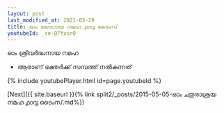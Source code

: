 ```yaml
---
layout: post
last_modified_at: 2021-03-29
title: ഓം യോഗായ നമഹ ൧൦൮ ടൈംസ്
youtubeId: _ce-Q7fxsrQ
---
```

 
 
 ഓം ശ്രീവർദ്ധനായ നമഹ 
 
 -  ആരാണ് ഭക്തർക്ക് സമ്പത്ത് നൽകുന്നത് 
 
  
 
  
 
 
 
 
 
 


{% include youtubePlayer.html id=page.youtubeId %}
 
[Next]({{ site.baseurl }}{% link  split2/_posts/2015-05-05-ഓം ചതുരാശ്രയ നമഹ ൧൦൮ ടൈംസ്.md%})
 
